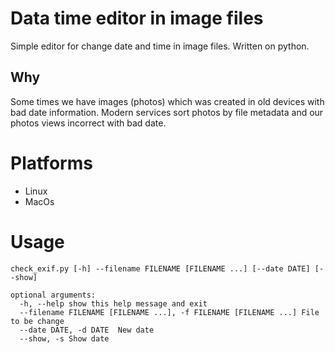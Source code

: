 Data time editor in image files
=============================

Simple editor for change date and time in image files. Written on python.


Why
---
Some times we have images (photos) which was created in old devices with bad date information.
Modern services sort photos by file metadata and our photos views incorrect with bad date.

Platforms
==========

* Linux
* MacOs

Usage
=======
~~~
check_exif.py [-h] --filename FILENAME [FILENAME ...] [--date DATE] [--show]
~~~
~~~
optional arguments:
  -h, --help show this help message and exit
  --filename FILENAME [FILENAME ...], -f FILENAME [FILENAME ...] File to be change
  --date DATE, -d DATE  New date
  --show, -s Show date
~~~




